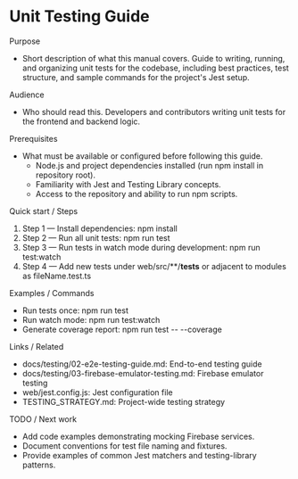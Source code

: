 # Unit Testing Guide

Purpose
- Short description of what this manual covers.
  Guide to writing, running, and organizing unit tests for the codebase, including best practices, test structure, and sample commands for the project's Jest setup.

Audience
- Who should read this.
  Developers and contributors writing unit tests for the frontend and backend logic.

Prerequisites
- What must be available or configured before following this guide.
  - Node.js and project dependencies installed (run npm install in repository root).
  - Familiarity with Jest and Testing Library concepts.
  - Access to the repository and ability to run npm scripts.

Quick start / Steps
1. Step 1 — Install dependencies: npm install
2. Step 2 — Run all unit tests: npm run test
3. Step 3 — Run tests in watch mode during development: npm run test:watch
4. Step 4 — Add new tests under web/src/**/__tests__ or adjacent to modules as fileName.test.ts

Examples / Commands
- Run tests once:
  npm run test
- Run watch mode:
  npm run test:watch
- Generate coverage report:
  npm run test -- --coverage

Links / Related
- docs/testing/02-e2e-testing-guide.md: End-to-end testing guide
- docs/testing/03-firebase-emulator-testing.md: Firebase emulator testing
- web/jest.config.js: Jest configuration file
- TESTING_STRATEGY.md: Project-wide testing strategy

TODO / Next work
- Add code examples demonstrating mocking Firebase services.
- Document conventions for test file naming and fixtures.
- Provide examples of common Jest matchers and testing-library patterns.